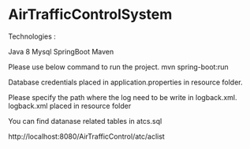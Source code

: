 # AirTrafficControlSystem

Technologies :

Java 8
Mysql
SpringBoot
Maven

Please use below command to run the project.
mvn spring-boot:run

Database credentials placed in application.properties in resource folder.

Please specify the path where the log need to be write in logback.xml. logback.xml placed in resource folder

You can find datanase related tables in atcs.sql

http://localhost:8080/AirTrafficControl/atc/aclist



